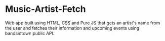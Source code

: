 # Music-Artist-Fetch
Web app built using HTML, CSS and Pure JS that gets an artist's name from the user and fetches their information and upcoming events using bandsintown public API.
